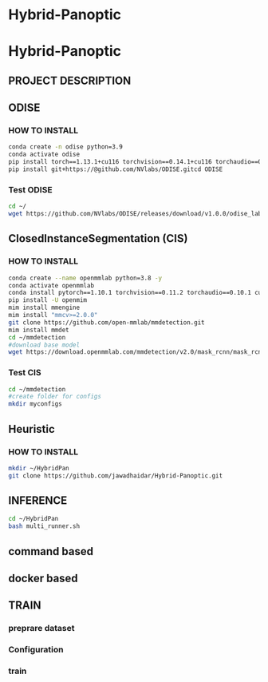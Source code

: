 # Hybrid-Panoptic
# Hybrid-Panoptic
## PROJECT DESCRIPTION


## ODISE 
### HOW TO INSTALL
```bash
conda create -n odise python=3.9
conda activate odise
pip install torch==1.13.1+cu116 torchvision==0.14.1+cu116 torchaudio==0.13.1 --extra-index-url https://download.pytorch.org/whl/cu116
pip install git+https://@github.com/NVlabs/ODISE.gitcd ODISE 
```
### Test ODISE
```bash
cd ~/
wget https://github.com/NVlabs/ODISE/releases/download/v1.0.0/odise_label_coco_50e-b67d2efc.pth
```
## ClosedInstanceSegmentation (CIS)
### HOW TO INSTALL
```bash
conda create --name openmmlab python=3.8 -y
conda activate openmmlab
conda install pytorch==1.10.1 torchvision==0.11.2 torchaudio==0.10.1 cudatoolkit=10.2 -c pytorch
pip install -U openmim
mim install mmengine
mim install "mmcv>=2.0.0"
git clone https://github.com/open-mmlab/mmdetection.git
mim install mmdet
cd ~/mmdetection
#download base model
wget https://download.openmmlab.com/mmdetection/v2.0/mask_rcnn/mask_rcnn_x101_64x4d_fpn_mstrain-poly_3x_coco/mask_rcnn_x101_64x4d_fpn_mstrain-poly_3x_coco_20210526_120447-c376f129.pth 
```

### Test CIS
```bash
cd ~/mmdetection
#create folder for configs
mkdir myconfigs

```
## Heuristic
### HOW TO INSTALL
```bash
mkdir ~/HybridPan
git clone https://github.com/jawadhaidar/Hybrid-Panoptic.git
```
## INFERENCE 
```bash
cd ~/HybridPan
bash multi_runner.sh
```
## command based
## docker based
## TRAIN
### preprare dataset
### Configuration
### train
